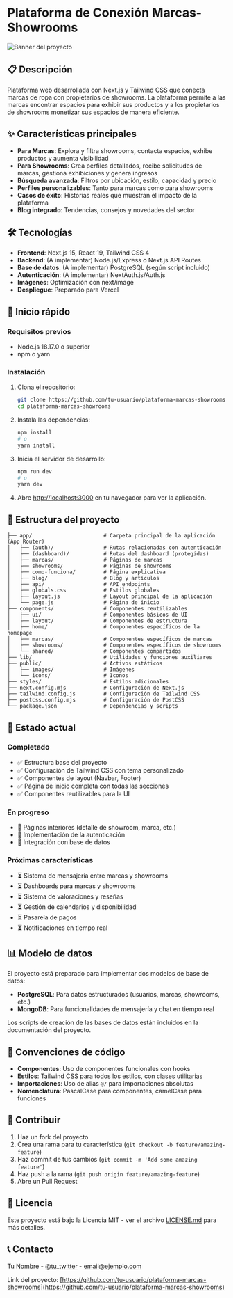 # Plataforma de Conexión Marcas-Showrooms

![Banner del proyecto](public/images/og-image.jpg)

## 📋 Descripción

Plataforma web desarrollada con Next.js y Tailwind CSS que conecta marcas de ropa con propietarios de showrooms. La plataforma permite a las marcas encontrar espacios para exhibir sus productos y a los propietarios de showrooms monetizar sus espacios de manera eficiente.

## ✨ Características principales

- **Para Marcas**: Explora y filtra showrooms, contacta espacios, exhibe productos y aumenta visibilidad
- **Para Showrooms**: Crea perfiles detallados, recibe solicitudes de marcas, gestiona exhibiciones y genera ingresos
- **Búsqueda avanzada**: Filtros por ubicación, estilo, capacidad y precio
- **Perfiles personalizables**: Tanto para marcas como para showrooms
- **Casos de éxito**: Historias reales que muestran el impacto de la plataforma
- **Blog integrado**: Tendencias, consejos y novedades del sector

## 🛠️ Tecnologías

- **Frontend**: Next.js 15, React 19, Tailwind CSS 4
- **Backend**: (A implementar) Node.js/Express o Next.js API Routes
- **Base de datos**: (A implementar) PostgreSQL (según script incluido)
- **Autenticación**: (A implementar) NextAuth.js/Auth.js
- **Imágenes**: Optimización con next/image
- **Despliegue**: Preparado para Vercel

## 🚀 Inicio rápido

### Requisitos previos

- Node.js 18.17.0 o superior
- npm o yarn

### Instalación

1. Clona el repositorio:
   ```bash
   git clone https://github.com/tu-usuario/plataforma-marcas-showrooms.git
   cd plataforma-marcas-showrooms
   ```

2. Instala las dependencias:
   ```bash
   npm install
   # o
   yarn install
   ```

3. Inicia el servidor de desarrollo:
   ```bash
   npm run dev
   # o
   yarn dev
   ```

4. Abre [http://localhost:3000](http://localhost:3000) en tu navegador para ver la aplicación.

## 📁 Estructura del proyecto

```
├── app/                       # Carpeta principal de la aplicación (App Router)
│   ├── (auth)/                # Rutas relacionadas con autenticación
│   ├── (dashboard)/           # Rutas del dashboard (protegidas)
│   ├── marcas/                # Páginas de marcas
│   ├── showrooms/             # Páginas de showrooms
│   ├── como-funciona/         # Página explicativa
│   ├── blog/                  # Blog y artículos
│   ├── api/                   # API endpoints
│   ├── globals.css            # Estilos globales
│   ├── layout.js              # Layout principal de la aplicación
│   └── page.js                # Página de inicio
├── components/                # Componentes reutilizables
│   ├── ui/                    # Componentes básicos de UI
│   ├── layout/                # Componentes de estructura
│   ├── home/                  # Componentes específicos de la homepage
│   ├── marcas/                # Componentes específicos de marcas
│   ├── showrooms/             # Componentes específicos de showrooms
│   └── shared/                # Componentes compartidos
├── lib/                       # Utilidades y funciones auxiliares
├── public/                    # Activos estáticos
│   ├── images/                # Imágenes
│   └── icons/                 # Iconos
├── styles/                    # Estilos adicionales
├── next.config.mjs            # Configuración de Next.js
├── tailwind.config.js         # Configuración de Tailwind CSS
├── postcss.config.mjs         # Configuración de PostCSS
└── package.json               # Dependencias y scripts
```

## 🎯 Estado actual

### Completado
- ✅ Estructura base del proyecto
- ✅ Configuración de Tailwind CSS con tema personalizado
- ✅ Componentes de layout (Navbar, Footer)
- ✅ Página de inicio completa con todas las secciones
- ✅ Componentes reutilizables para la UI

### En progreso
- 🔄 Páginas interiores (detalle de showroom, marca, etc.)
- 🔄 Implementación de la autenticación
- 🔄 Integración con base de datos

### Próximas características
- ⏳ Sistema de mensajería entre marcas y showrooms
- ⏳ Dashboards para marcas y showrooms
- ⏳ Sistema de valoraciones y reseñas
- ⏳ Gestión de calendarios y disponibilidad
- ⏳ Pasarela de pagos
- ⏳ Notificaciones en tiempo real

## 📊 Modelo de datos

El proyecto está preparado para implementar dos modelos de base de datos:

- **PostgreSQL**: Para datos estructurados (usuarios, marcas, showrooms, etc.)
- **MongoDB**: Para funcionalidades de mensajería y chat en tiempo real

Los scripts de creación de las bases de datos están incluidos en la documentación del proyecto.

## 📝 Convenciones de código

- **Componentes**: Uso de componentes funcionales con hooks
- **Estilos**: Tailwind CSS para todos los estilos, con clases utilitarias
- **Importaciones**: Uso de alias `@/` para importaciones absolutas
- **Nomenclatura**: PascalCase para componentes, camelCase para funciones

## 🤝 Contribuir

1. Haz un fork del proyecto
2. Crea una rama para tu característica (`git checkout -b feature/amazing-feature`)
3. Haz commit de tus cambios (`git commit -m 'Add some amazing feature'`)
4. Haz push a la rama (`git push origin feature/amazing-feature`)
5. Abre un Pull Request

## 📄 Licencia

Este proyecto está bajo la Licencia MIT - ver el archivo [LICENSE.md](LICENSE.md) para más detalles.

## 📞 Contacto

Tu Nombre - [@tu_twitter](https://twitter.com/tu_twitter) - email@ejemplo.com

Link del proyecto: [https://github.com/tu-usuario/plataforma-marcas-showrooms](https://github.com/tu-usuario/plataforma-marcas-showrooms)